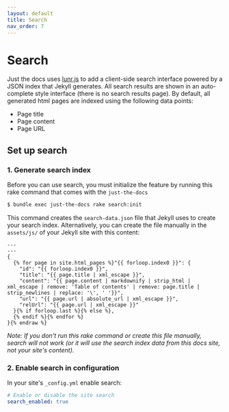 ```yaml
---
layout: default
title: Search
nav_order: 7
---
```


# Search

Just the docs uses [lunr.js](http://lunrjs.com) to add a client-side search interface powered by a JSON index that Jekyll generates. All search results are shown in an auto-complete style interface (there is no search results page). By default, all generated html pages are indexed  using the following data points:

- Page title
- Page content
- Page URL

## Set up search

### 1. Generate search index

Before you can use search, you must initialize the feature by running this
rake command that comes with the `just-the-docs`

```bash
$ bundle exec just-the-docs rake search:init
```

This command creates the `search-data.json` file that Jekyll uses to create
your search index. Alternatively, you can create the file manually in the
`assets/js/` of your Jekyll site with this content:

```{% raw %}
---
---
{
  {% for page in site.html_pages %}"{{ forloop.index0 }}": {
    "id": "{{ forloop.index0 }}",
    "title": "{{ page.title | xml_escape }}",
    "content": "{{ page.content | markdownify | strip_html | xml_escape | remove: 'Table of contents' | remove: page.title | strip_newlines | replace: '\', ' '}}",
    "url": "{{ page.url | absolute_url | xml_escape }}",
    "relUrl": "{{ page.url | xml_escape }}"
  }{% if forloop.last %}{% else %},
  {% endif %}{% endfor %}
}{% endraw %}
```

_Note: If you don't run this rake command or create this file manually, search will not work (or it will use the search index data from this docs site, not your site's content)._

### 2. Enable search in configuration

In your site's `_config.yml` enable search:

```yml
# Enable or disable the site search
search_enabled: true
```
